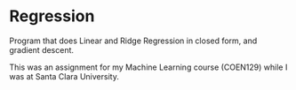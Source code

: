 # Regression
Program that does Linear and Ridge Regression in closed form, and gradient descent.

This was an assignment for my Machine Learning course (COEN129) while I was at Santa Clara University.
